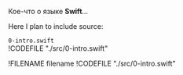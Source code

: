 Кое-что о языке **Swift**...

Here I plan to include source:

`0-intro.swift`  
!CODEFILE "./src/0-intro.swift"


!FILENAME filename
!CODEFILE "./src/0-intro.swift"
